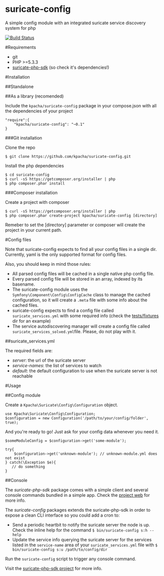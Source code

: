 suricate-config
================

A simple config module with an integrated suricate service discovery system for php

[![Build Status](https://travis-ci.org/kpacha/suricate-config.png?branch=master)](https://travis-ci.org/kpacha/suricate-config)

#Requirements

* git
* PHP >=5.3.3
* [suricate-php-sdk](https://github.com/kpacha/suricate-php.sdk) (so check it's dependencies!)

#Installation

##Standalone

##As a library (recomended)

Include the `kpacha/suricate-config` package in your compose.json with all the dependencies of your project

    "require":{
        "kpacha/suricate-config": "~0.1"
    }

###Git installation

Clone the repo

    $ git clone https://github.com/kpacha/suricate-config.git

Install the php dependencies

    $ cd suricate-config
    $ curl -sS https://getcomposer.org/installer | php
    $ php composer.phar install

###Composer installation

Create a project with composer

    $ curl -sS https://getcomposer.org/installer | php
    $ php composer.phar create-project kpacha/suricate-config [directory]

Remeber to set the [directory] parameter or composer will create the project in your current path.

#Config files

Note that suricate-config expects to find all your config files in a single dir. Currently, yaml is the only supported format for config files.

Also, you should keep in mind those rules:

* All parsed config files will be cached in a single native php config file.
* Every parsed config file will be stored in an array, indexed by its basename.
* The suricate-config module uses the `Symfony\Component\Config\ConfigCache` class to manage the cached configuration, so it will create a `.meta` file with some info about the cached files.
* suricate-config expects to find a config file called `suricate_services.yml` with some required info (check the [tests/fixtures](https://github.com/kpacha/suricate-config/tree/master/tests/fixtures) dir for an example)
* The service autodiscovering manager will create a config file called `suricate_services_solved.yml`file. Please, do not play with it.

##suricate_services.yml

The required fields are:

* *server*: the url of the suricate server
* *service-names*: the list of services to watch
* *default*: the default configuration to use when the suricate server is not reachable

#Usage

##Config module

Create a `Kpacha\Suricate\Config\Configuration` object.

    use Kpacha\Suricate\Config\Configuration;
    $configuration = new Configuration('/path/to/your/config/folder', true);

And you're ready to go! Just ask for your config data whenever you need it.

    $someModuleConfig = $configuration->get('some-module');

    try{
        $configuration->get('unknown-module'); // unknown-module.yml does not exist
    } catch(\Exception $e){
       // do something
    }

##Console

The *suricate-php-sdk* package comes with a simple client and several console commands bundled in a simple app. Check the [project web](https://github.com/kpacha/suricate-php-sdk) for more info.

The *suricate-config* packages extends the suricate-php-sdk in order to expose a clean CLI interface so you could add a cron to:

* Send a periodic heartbit to notify the suricate server the node is up. Check the inline help for the command `$ bin/suricate-config s:h --help`
* Update the service info querying the suricate server for the services listed in the `service-name` area of your `suricate_services.yml` file with `$ bin/suricate-config s:u /path/to/config/dir`

Run the `suricate-config` script to trigger any console command. 

Visit the [suricate-php-sdk project](https://github.com/kpacha/suricate-php.sdk) for more info.